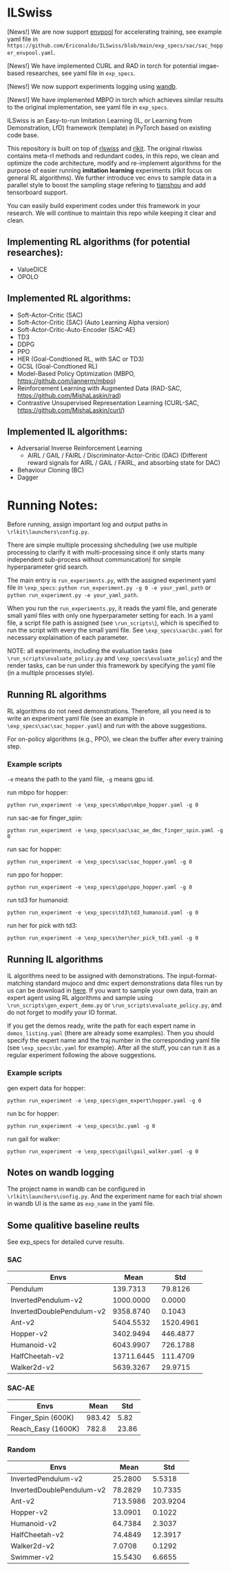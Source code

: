 # ILSwiss
[News!] We are now support [envpool](https://github.com/sail-sg/envpool) for accelerating training, see example yaml file in `https://github.com/Ericonaldo/ILSwiss/blob/main/exp_specs/sac/sac_hopper_envpool.yaml`.

[News!] We have implemented CURL and RAD in torch for potential imgae-based researches, see yaml file in `exp_specs`.

[News!] We now support experiments logging using [wandb](https://wandb.ai).

[News!] We have implemented MBPO in torch which achieves similar results to the original implementation, see yaml file in `exp_specs`.

ILSwiss is an Easy-to-run Imitation Learning (IL, or Learning from Demonstration, LfD) framework (template) in PyTorch based on existing code base.

This repository is built on top of [rlswiss](https://github.com/KamyarGh/rl_swiss) and [rlkit](https://github.com/rail-berkeley/rlkit/). The original rlswiss contains meta-rl methods and redundant codes, in this repo, we clean and optimize the code architecture, modify and re-implement algorithms for the purpose of easier running **imitation learning** experiments (rlkit focus on general RL algorithms). We further introduce vec envs to sample data in a parallel style to boost the sampling stage refering to [tianshou](https://github.com/thu-ml/tianshou) and add tensorboard support.

You can easily build experiment codes under this framework in your research. We will continue to maintain this repo while keeping it clear and clean.

## Implementing RL algorithms (for potential researches):

- ValueDICE
- OPOLO


## Implemented RL algorithms:

- Soft-Actor-Critic (SAC)
- Soft-Actor-Critic (SAC) (Auto Learning Alpha version)
- Soft-Actor-Critic-Auto-Encoder (SAC-AE)
- TD3
- DDPG
- PPO
- HER (Goal-Condtioned RL, with SAC or TD3)
- GCSL (Goal-Condtioned RL)
- Model-Based Policy Optimization (MBPO, https://github.com/jannerm/mbpo)
- Reinforcement Learning with Augmented Data (RAD-SAC, https://github.com/MishaLaskin/rad)
- Contrastive Unsupervised Representation Learning (CURL-SAC, https://github.com/MishaLaskin/curl/)

## Implemented IL algorithms:

- Adversarial Inverse Reinforcement Learning
    - AIRL / GAIL / FAIRL / Discriminator-Actor-Critic (DAC) (Different reward signals for AIRL / GAIL / FAIRL, and absorbing state for DAC)
- Behaviour Cloning (BC)
- Dagger

# Running Notes:

Before running, assign important log and output paths in `\rlkit\launchers\config.py`.

There are simple multiple processing shcheduling (we use multiple processing to clarify it with multi-processing since it only starts many independent sub-process without communication) for simple hyperparameter grid search.

The main entry is `run_experiments.py`, with the assigned experiment yaml file in `\exp_specs`:
`python run_experiment.py -g 0 -e your_yaml_path` or `python run_experiment.py -e your_yaml_path`.

When you run the `run_experiments.py`, it reads the yaml file, and generate small yaml files with only one hyperparameter setting for each. In a yaml file, a script file path is assigned (see `\run_scripts\`), which is specified to run the script with every the small yaml file. See `\exp_specs\sac\bc.yaml` for necessary explaination of each parameter.

NOTE: all experiments, including the evaluation tasks (see `\run_scripts\evaluate_policy.py` and `\exp_specs\evaluate_policy`) and the render tasks, can be run under this framework by specifying the yaml file (in a multiple processes style).

## Running RL algorithms

RL algorithms do not need demonstrations. Therefore, all you need is to write an experiment yaml file (see an example in `\exp_specs\sac\sac_hopper.yaml`) and run with the above suggestions.

For on-policy algorithms (e.g., PPO), we clean the buffer after every training step.

### Example scripts

`-e` means the path to the yaml file, `-g` means gpu id.

run mbpo for hopper:

```
python run_experiment -e \exp_specs\mbpo\mbpo_hopper.yaml -g 0
```

run sac-ae for finger_spin:

```
python run_experiment -e \exp_specs\sac\sac_ae_dmc_finger_spin.yaml -g 0
```


run sac for hopper:

```
python run_experiment -e \exp_specs\sac\sac_hopper.yaml -g 0
```


run ppo for hopper:

```
python run_experiment -e \exp_specs\ppo\ppo_hopper.yaml -g 0
```

run td3 for humanoid:

```
python run_experiment -e \exp_specs\td3\td3_humanoid.yaml -g 0
```

run her for pick with td3:

```
python run_experiment -e \exp_specs\her\her_pick_td3.yaml -g 0
```

## Running IL algorithms

IL algorithms need to be assigned with demonstrations. The input-format-matching standard mujoco and dmc expert demonstrations data files run by us can be download in [here](https://drive.google.com/drive/folders/1cZYLU-Wm11SV76apLZUJHrirk8N4pVyh?usp=sharing). If you want to sample your own data, train an expert agent using RL algorithms and sample using `\run_scripts\gen_expert_demo.py` or `\run_scripts\evaluate_policy.py`, and do not forget to modify your IO format.

If you get the demos ready, write the path for each expert name in `demos_listing.yaml` (there are already some examples). Then you should specify the expert name and the traj number in the corresponding yaml file (see `\exp_specs\bc.yaml` for example). After all the stuff, you can run it as a regular experiment following the above suggestions.

### Example scripts

gen expert data for hopper:

```
python run_experiment -e \exp_specs\gen_expert\hopper.yaml -g 0
```

run bc for hopper:

```
python run_experiment -e \exp_specs\bc.yaml -g 0
```

run gail for walker:

```
python run_experiment -e \exp_specs\gail\gail_walker.yaml -g 0
```

## Notes on wandb logging

The project name in wandb can be configured in `\rlkit\launchers\config.py`. And the experiment name for each trial shown in wandb UI is the same as `exp_name` in the yaml file.

## Some qualitive baseline reults

See exp_specs for detailed curve results.

### SAC

| Envs | Mean | Std
| ----  | ----  | ----  |
| Pendulum | 139.7313 | 79.8126 |
| InvertedPendulum-v2 | 1000.0000 | 0.0000 |
| InvertedDoublePendulum-v2 | 9358.8740 | 0.1043
| Ant-v2 | 5404.5532 | 1520.4961 |
| Hopper-v2 | 3402.9494 | 446.4877 |
| Humanoid-v2 | 6043.9907 | 726.1788 |
| HalfCheetah-v2 | 13711.6445 | 111.4709 |
| Walker2d-v2 | 5639.3267 | 29.9715 |

### SAC-AE

| Envs | Mean | Std
| ----  | ----  | ----  |
| Finger_Spin (600K) | 983.42 | 5.82 |
| Reach_Easy (1600K) | 782.8 | 23.86 |

### Random

| Envs | Mean | Std
| ----  | ----  | ----  |
| InvertedPendulum-v2 | 25.2800 | 5.5318 |
| InvertedDoublePendulum-v2 | 78.2829 | 10.7335
| Ant-v2 | 713.5986 | 203.9204 |
| Hopper-v2 | 13.0901 | 0.1022 |
| Humanoid-v2 | 64.7384 | 2.3037 |
| HalfCheetah-v2 | 74.4849 | 12.3917 |
| Walker2d-v2 | 7.0708 | 0.1292 |
| Swimmer-v2 | 15.5430 | 6.6655 |


